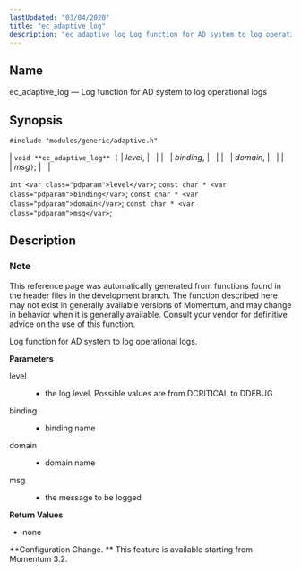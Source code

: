 ```yaml
---
lastUpdated: "03/04/2020"
title: "ec_adaptive_log"
description: "ec adaptive log Log function for AD system to log operational logs void ec adaptive log level binding domain msg int level const char binding const char domain const char msg This reference page was automatically generated from functions found in the header files in the development branch The function..."
---
```


<a name="apis.ec_adaptive_log"></a> 
## Name

ec_adaptive_log — Log function for AD system to log operational logs

## Synopsis

`#include "modules/generic/adaptive.h"`

| `void **ec_adaptive_log** (` | <var class="pdparam">level</var>, |   |
|   | <var class="pdparam">binding</var>, |   |
|   | <var class="pdparam">domain</var>, |   |
|   | <var class="pdparam">msg</var>`)`; |   |

`int <var class="pdparam">level</var>`;
`const char * <var class="pdparam">binding</var>`;
`const char * <var class="pdparam">domain</var>`;
`const char * <var class="pdparam">msg</var>`;<a name="idp46670144"></a> 
## Description

### Note

This reference page was automatically generated from functions found in the header files in the development branch. The function described here may not exist in generally available versions of Momentum, and may change in behavior when it is generally available. Consult your vendor for definitive advice on the use of this function.

Log function for AD system to log operational logs.

**<a name="idp46672832"></a> Parameters**

<dl class="variablelist">

<dt>level</dt>

<dd>

- the log level. Possible values are from DCRITICAL to DDEBUG

</dd>

<dt>binding</dt>

<dd>

- binding name

</dd>

<dt>domain</dt>

<dd>

- domain name

</dd>

<dt>msg</dt>

<dd>

- the message to be logged

</dd>

</dl>

**<a name="idp46680784"></a> Return Values**

- none

**Configuration Change. ** This feature is available starting from Momentum 3.2.
